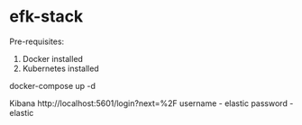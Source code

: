 # efk-stack

Pre-requisites:
1. Docker installed
2. Kubernetes installed

docker-compose up -d

Kibana
http://localhost:5601/login?next=%2F
username - elastic
password - elastic
